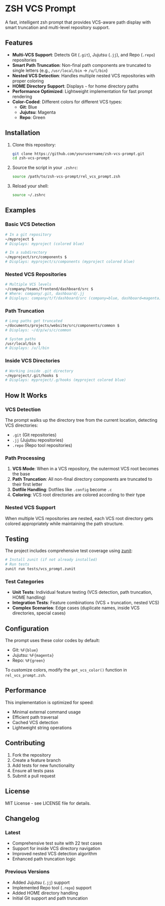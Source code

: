 # ZSH VCS Prompt

A fast, intelligent zsh prompt that provides VCS-aware path display with smart truncation and multi-level repository support.

## Features

- **Multi-VCS Support**: Detects Git (`.git`), Jujutsu (`.jj`), and Repo (`.repo`) repositories
- **Smart Path Truncation**: Non-final path components are truncated to single letters (e.g., `/usr/local/bin` → `/u/l/bin`)
- **Nested VCS Detection**: Handles multiple nested VCS repositories with proper coloring
- **HOME Directory Support**: Displays `~` for home directory paths
- **Performance Optimized**: Lightweight implementation for fast prompt rendering
- **Color-Coded**: Different colors for different VCS types:
  - **Git**: Blue
  - **Jujutsu**: Magenta  
  - **Repo**: Green

## Installation

1. Clone this repository:
   ```bash
   git clone https://github.com/yourusername/zsh-vcs-prompt.git
   cd zsh-vcs-prompt
   ```

2. Source the script in your `.zshrc`:
   ```bash
   source /path/to/zsh-vcs-prompt/rel_vcs_prompt.zsh
   ```

3. Reload your shell:
   ```bash
   source ~/.zshrc
   ```

## Examples

### Basic VCS Detection
```bash
# In a git repository
~/myproject $ 
# Displays: myproject (colored blue)

# In a subdirectory
~/myproject/src/components $ 
# Displays: myproject/s/components (myproject colored blue)
```

### Nested VCS Repositories
```bash
# Multiple VCS levels
~/company/teams/frontend/dashboard/src $ 
# Where: company/.git, dashboard/.jj
# Displays: company/t/f/dashboard/src (company=blue, dashboard=magenta)
```

### Path Truncation
```bash
# Long paths get truncated
~/documents/projects/website/src/components/common $ 
# Displays: ~/d/p/w/s/c/common

# System paths
/usr/local/bin $ 
# Displays: /u/l/bin
```

### Inside VCS Directories
```bash
# Working inside .git directory
~/myproject/.git/hooks $ 
# Displays: myproject/.g/hooks (myproject colored blue)
```

## How It Works

### VCS Detection
The prompt walks up the directory tree from the current location, detecting VCS directories:
- `.git` (Git repositories)
- `.jj` (Jujutsu repositories) 
- `.repo` (Repo tool repositories)

### Path Processing
1. **VCS Mode**: When in a VCS repository, the outermost VCS root becomes the base
2. **Path Truncation**: All non-final directory components are truncated to their first letter
3. **Dotfile Handling**: Dotfiles like `.config` become `.c`
4. **Coloring**: VCS root directories are colored according to their type

### Nested VCS Support
When multiple VCS repositories are nested, each VCS root directory gets colored appropriately while maintaining the path structure.

## Testing

The project includes comprehensive test coverage using [zunit](https://github.com/zunit-zsh/zunit):

```bash
# Install zunit (if not already installed)
# Run tests
zunit run tests/vcs_prompt.zunit
```

### Test Categories
- **Unit Tests**: Individual feature testing (VCS detection, path truncation, HOME handling)
- **Integration Tests**: Feature combinations (VCS + truncation, nested VCS)
- **Complex Scenarios**: Edge cases (duplicate names, inside VCS directories, special cases)

## Configuration

The prompt uses these color codes by default:
- Git: `%F{blue}`
- Jujutsu: `%F{magenta}`
- Repo: `%F{green}`

To customize colors, modify the `get_vcs_color()` function in `rel_vcs_prompt.zsh`.

## Performance

This implementation is optimized for speed:
- Minimal external command usage
- Efficient path traversal
- Cached VCS detection
- Lightweight string operations

## Contributing

1. Fork the repository
2. Create a feature branch
3. Add tests for new functionality
4. Ensure all tests pass
5. Submit a pull request

## License

MIT License - see LICENSE file for details.

## Changelog

### Latest
- Comprehensive test suite with 22 test cases
- Support for inside VCS directory navigation
- Improved nested VCS detection algorithm
- Enhanced path truncation logic

### Previous Versions
- Added Jujutsu (`.jj`) support
- Implemented Repo tool (`.repo`) support  
- Added HOME directory handling
- Initial Git support and path truncation
